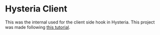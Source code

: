 # Hysteria Client
This was the internal used for the client side hook in Hysteria. This project was made following [this tutorial](https://www.youtube.com/watch?v=CPFGgRqTMd4&ab_channel=KC).